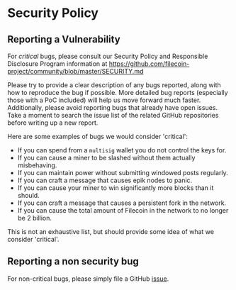 # Security Policy

## Reporting a Vulnerability

For *critical* bugs, please consult our Security Policy and Responsible Disclosure Program information at https://github.com/filecoin-project/community/blob/master/SECURITY.md

Please try to provide a clear description of any bugs reported, along with how to reproduce the bug if possible. More detailed bug reports (especially those with a PoC included) will help us move forward much faster. Additionally, please avoid reporting bugs that already have open issues. Take a moment to search the issue list of the related GitHub repositories before writing up a new report.

Here are some examples of bugs we would consider 'critical':

* If you can spend from a `multisig` wallet you do not control the keys for.
* If you can cause a miner to be slashed without them actually misbehaving.
* If you can maintain power without submitting windowed posts regularly.
* If you can craft a message that causes epik nodes to panic.
* If you can cause your miner to win significantly more blocks than it should.
* If you can craft a message that causes a persistent fork in the network.
* If you can cause the total amount of Filecoin in the network to no longer be 2 billion.

This is not an exhaustive list, but should provide some idea of what we consider 'critical'.

## Reporting a non security bug

For non-critical bugs, please simply file a GitHub [issue](https://github.com/filecoin-project/epik/issues/new?template=bug_report.md). 
